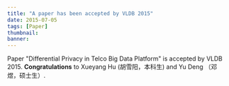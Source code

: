 ```yaml
---
title: "A paper has been accepted by VLDB 2015"
date: 2015-07-05
tags: [Paper]
thumbnail:
banner:
---
```

Paper "Differential Privacy in Telco Big Data Platform" is accepted by VLDB 2015. **Congratulations** to Xueyang Hu (胡雪阳，本科生) and Yu Deng （邓煜，硕士生）.
